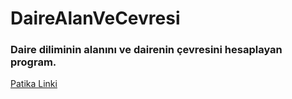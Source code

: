 # DaireAlanVeCevresi

### Daire diliminin alanını ve dairenin çevresini hesaplayan program.

[Patika Linki](https://app.patika.dev/courses/backend-bootcamp-hazirlik-programi-3hafta/pratik-daire-alan-cevre)
